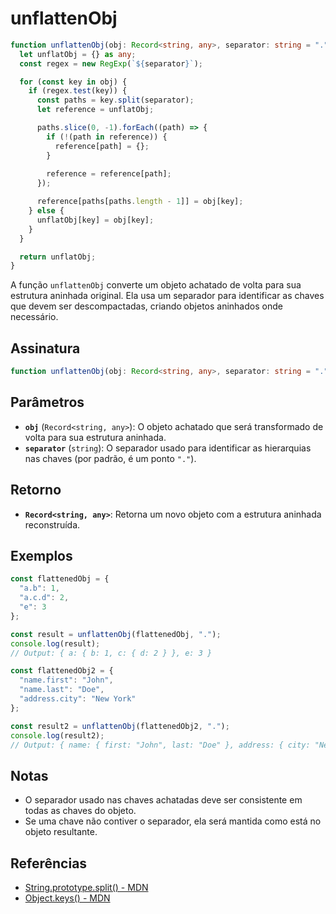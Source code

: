 # unflattenObj

```typescript
function unflattenObj(obj: Record<string, any>, separator: string = "."): Record<string, any> {
  let unflatObj = {} as any;
  const regex = new RegExp(`${separator}`);

  for (const key in obj) {
    if (regex.test(key)) {
      const paths = key.split(separator);
      let reference = unflatObj;

      paths.slice(0, -1).forEach((path) => {
        if (!(path in reference)) {
          reference[path] = {};
        }
        
        reference = reference[path];
      });

      reference[paths[paths.length - 1]] = obj[key];
    } else {
      unflatObj[key] = obj[key];
    }
  }

  return unflatObj;
}
```

A função `unflattenObj` converte um objeto achatado de volta para sua estrutura aninhada original. Ela usa um separador para identificar as chaves que devem ser descompactadas, criando objetos aninhados onde necessário.

## Assinatura

```typescript
function unflattenObj(obj: Record<string, any>, separator: string = "."): Record<string, any>;
```

## Parâmetros

- **`obj`** (`Record<string, any>`): O objeto achatado que será transformado de volta para sua estrutura aninhada.
- **`separator`** (`string`): O separador usado para identificar as hierarquias nas chaves (por padrão, é um ponto `"."`).

## Retorno

- **`Record<string, any>`**: Retorna um novo objeto com a estrutura aninhada reconstruída.

## Exemplos

```typescript
const flattenedObj = {
  "a.b": 1,
  "a.c.d": 2,
  "e": 3
};

const result = unflattenObj(flattenedObj, ".");
console.log(result);
// Output: { a: { b: 1, c: { d: 2 } }, e: 3 }

const flattenedObj2 = {
  "name.first": "John",
  "name.last": "Doe",
  "address.city": "New York"
};

const result2 = unflattenObj(flattenedObj2, ".");
console.log(result2);
// Output: { name: { first: "John", last: "Doe" }, address: { city: "New York" } }
```

## Notas

- O separador usado nas chaves achatadas deve ser consistente em todas as chaves do objeto.
- Se uma chave não contiver o separador, ela será mantida como está no objeto resultante.

## Referências

- [String.prototype.split() - MDN](https://developer.mozilla.org/en-US/docs/Web/JavaScript/Reference/Global_Objects/String/split)
- [Object.keys() - MDN](https://developer.mozilla.org/en-US/docs/Web/JavaScript/Reference/Global_Objects/Object/keys)